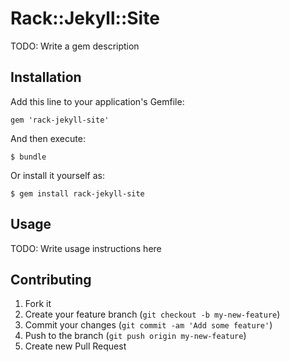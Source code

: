 # Rack::Jekyll::Site

TODO: Write a gem description

## Installation

Add this line to your application's Gemfile:

    gem 'rack-jekyll-site'

And then execute:

    $ bundle

Or install it yourself as:

    $ gem install rack-jekyll-site

## Usage

TODO: Write usage instructions here

## Contributing

1. Fork it
2. Create your feature branch (`git checkout -b my-new-feature`)
3. Commit your changes (`git commit -am 'Add some feature'`)
4. Push to the branch (`git push origin my-new-feature`)
5. Create new Pull Request
